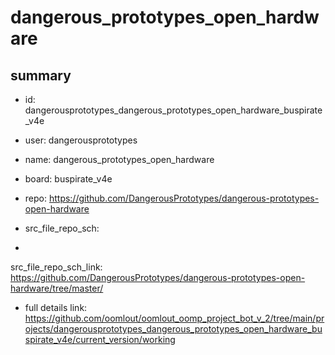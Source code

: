 # dangerous_prototypes_open_hardware
 
## summary 
* id: dangerousprototypes_dangerous_prototypes_open_hardware_buspirate_v4e
* user: dangerousprototypes
* name: dangerous_prototypes_open_hardware
* board: buspirate_v4e
* repo: https://github.com/DangerousPrototypes/dangerous-prototypes-open-hardware



* src_file_repo_sch: 
*
 src_file_repo_sch_link: https://github.com/DangerousPrototypes/dangerous-prototypes-open-hardware/tree/master/
* full details link: https://github.com/oomlout/oomlout_oomp_project_bot_v_2/tree/main/projects/dangerousprototypes_dangerous_prototypes_open_hardware_buspirate_v4e/current_version/working  







